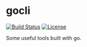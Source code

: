# gocli

[![Build Status](https://img.shields.io/github/workflow/status/shalldie/gocli/ci?label=build&logo=github&style=flat-square)](https://github.com/shalldie/gocli/actions)
[![License](https://img.shields.io/github/license/shalldie/gocli?logo=github&style=flat-square)](https://github.com/shalldie/gocli)

Some useful tools built with go.
